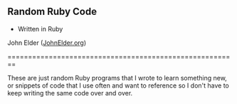 Random Ruby Code
--------------------------------------------------------

- Written in Ruby


John Elder ([JohnElder.org](http://JohnElder.org))
  
========================================================


These are just random Ruby programs that I wrote to 
learn something new, or snippets of code that I 
use often and want to reference so I don't have to
keep writing the same code over and over.

